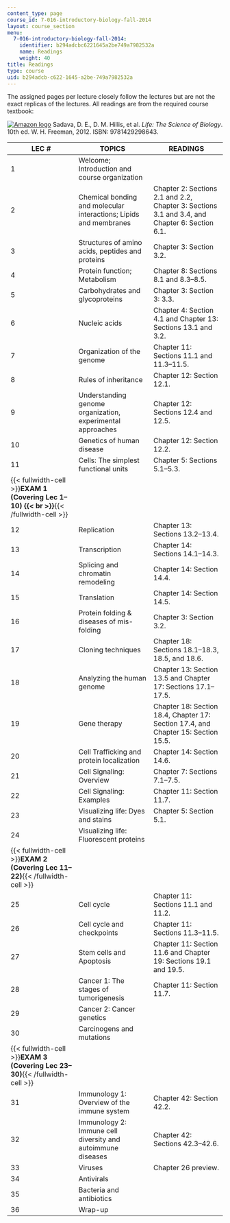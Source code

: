 ```yaml
---
content_type: page
course_id: 7-016-introductory-biology-fall-2014
layout: course_section
menu:
  7-016-introductory-biology-fall-2014:
    identifier: b294adcbc6221645a2be749a7982532a
    name: Readings
    weight: 40
title: Readings
type: course
uid: b294adcb-c622-1645-a2be-749a7982532a
---
```


The assigned pages per lecture closely follow the lectures but are not the exact replicas of the lectures. All readings are from the required course textbook:

[![Amazon logo](/images/a_logo_17.gif)](http://www.amazon.com/exec/obidos/ASIN/1429298642/ref=nosim/mitopencourse-20) Sadava, D. E., D. M. Hillis, et al. _Life: The Science of Biology_. 10th ed. W. H. Freeman, 2012. ISBN: 9781429298643.

| LEC # | TOPICS | READINGS |
| --- | --- | --- |
| 1 | Welcome; Introduction and course organization |
| 2 | Chemical bonding and molecular interactions; Lipids and membranes | Chapter 2: Sections 2.1 and 2.2, Chapter 3: Sections 3.1 and 3.4, and Chapter 6: Section 6.1. |
| 3 | Structures of amino acids, peptides and proteins | Chapter 3: Section 3.2. |
| 4 | Protein function; Metabolism | Chapter 8: Sections 8.1 and 8.3–8.5. |
| 5 | Carbohydrates and glycoproteins | Chapter 3: Section 3: 3.3. |
| 6 | Nucleic acids | Chapter 4: Section 4.1 and Chapter 13: Sections 13.1 and 3.2. |
| 7 | Organization of the genome | Chapter 11: Sections 11.1 and 11.3–11.5. |
| 8 | Rules of inheritance | Chapter 12: Section 12.1. |
| 9 | Understanding genome organization, experimental approaches | Chapter 12: Sections 12.4 and 12.5. |
| 10 | Genetics of human disease | Chapter 12: Section 12.2. |
| 11 | Cells: The simplest functional units | Chapter 5: Sections 5.1–5.3. |
| {{< fullwidth-cell >}}**EXAM 1 (Covering Lec 1–10)  {{< br >}}**{{< /fullwidth-cell >}} | &nbsp; | &nbsp; |
| 12 | Replication | Chapter 13: Sections 13.2–13.4. |
| 13 | Transcription | Chapter 14: Sections 14.1–14.3. |
| 14 | Splicing and chromatin remodeling | Chapter 14: Section 14.4. |
| 15 | Translation | Chapter 14: Section 14.5. |
| 16 | Protein folding & diseases of mis-folding | Chapter 3: Section 3.2. |
| 17 | Cloning techniques | Chapter 18: Sections 18.1–18.3, 18.5, and 18.6. |
| 18 | Analyzing the human genome | Chapter 13: Section 13.5 and Chapter 17: Sections 17.1–17.5. |
| 19 | Gene therapy | Chapter 18: Section 18.4, Chapter 17: Section 17.4, and Chapter 15: Section 15.5. |
| 20 | Cell Trafficking and protein localization | Chapter 14: Section 14.6. |
| 21 | Cell Signaling: Overview | Chapter 7: Sections 7.1–7.5. |
| 22 | Cell Signaling: Examples | Chapter 11: Section 11.7. |
| 23 | Visualizing life: Dyes and stains | Chapter 5: Section 5.1. |
| 24 | Visualizing life: Fluorescent proteins |
| {{< fullwidth-cell >}}**EXAM 2 (Covering Lec 11–22)**{{< /fullwidth-cell >}} | &nbsp; | &nbsp; |
| 25 | Cell cycle | Chapter 11: Sections 11.1 and 11.2. |
| 26 | Cell cycle and checkpoints | Chapter 11: Sections 11.3–11.5. |
| 27 | Stem cells and Apoptosis | Chapter 11: Section 11.6 and Chapter 19: Sections 19.1 and 19.5. |
| 28 | Cancer 1: The stages of tumorigenesis | Chapter 11: Section 11.7. |
| 29 | Cancer 2: Cancer genetics |
| 30 | Carcinogens and mutations |
| {{< fullwidth-cell >}}**EXAM 3** **(Covering Lec 23–30)**{{< /fullwidth-cell >}} | &nbsp; | &nbsp; |
| 31 | Immunology 1: Overview of the immune system | Chapter 42: Section 42.2. |
| 32 | Immunology 2: Immune cell diversity and autoimmune diseases | Chapter 42: Sections 42.3–42.6. |
| 33 | Viruses | Chapter 26 preview. |
| 34 | Antivirals |
| 35 | Bacteria and antibiotics |
| 36 | Wrap-up